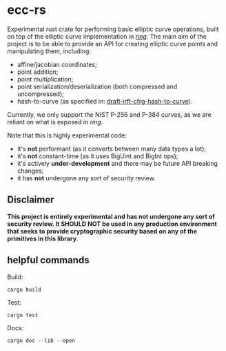 # ecc-rs

Experimental rust crate for performing basic elliptic curve operations, built on top of the
elliptic curve implementation in [*ring*](https://github.com/briansmith/ring).
The main aim of the project is to be able to provide an API for creating
elliptic curve points and manipulating them, including:

- affine/jacobian coordinates;
- point addition;
- point multiplication;
- point serialization/deserialization (both compressed and uncompressed);
- hash-to-curve (as specified in:
  [draft-irft-cfrg-hash-to-curve](https://tools.ietf.org/html/draft-irtf-cfrg-hash-to-curve-05)).
  
Currently, we only support the NIST P-256 and P-384 curves, as we are reliant on what is exposed
in *ring*.

Note that this is highly experimental code:

- it's **not** performant (as it converts between many data types a lot);
- it's **not** constant-time (as it uses BigUint and BigInt ops);
- it's actively **under-development** and there may be future API breaking changes;
- it has **not** undergone any sort of security review.

## Disclaimer

**This project is entirely experimental and has not undergone any sort of
security review. It SHOULD NOT be used in any production environment that seeks
to provide cryptographic security based on any of the primitives in this
library.**

## helpful commands

Build:
```
cargo build
```

Test:
```
cargo test
```

Docs:

```
cargo doc --lib --open
```
